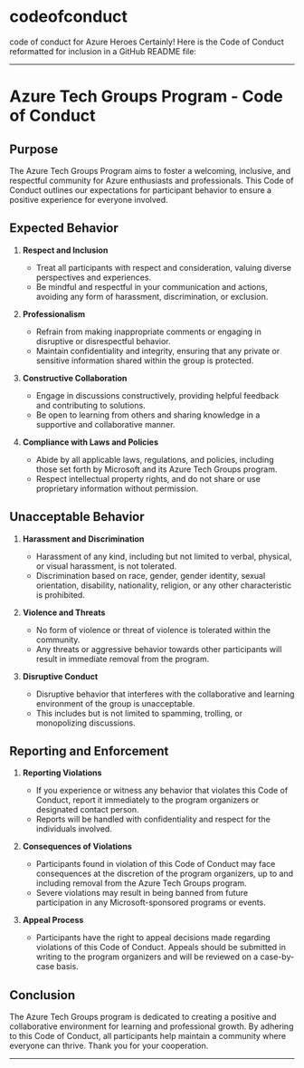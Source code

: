 # codeofconduct
code of conduct for Azure Heroes
Certainly! Here is the Code of Conduct reformatted for inclusion in a GitHub README file:

---

# Azure Tech Groups Program - Code of Conduct

## Purpose

The Azure Tech Groups Program aims to foster a welcoming, inclusive, and respectful community for Azure enthusiasts and professionals. This Code of Conduct outlines our expectations for participant behavior to ensure a positive experience for everyone involved.

## Expected Behavior

1. **Respect and Inclusion**
   - Treat all participants with respect and consideration, valuing diverse perspectives and experiences.
   - Be mindful and respectful in your communication and actions, avoiding any form of harassment, discrimination, or exclusion.

2. **Professionalism**
   - Refrain from making inappropriate comments or engaging in disruptive or disrespectful behavior.
   - Maintain confidentiality and integrity, ensuring that any private or sensitive information shared within the group is protected.

3. **Constructive Collaboration**
   - Engage in discussions constructively, providing helpful feedback and contributing to solutions.
   - Be open to learning from others and sharing knowledge in a supportive and collaborative manner.

4. **Compliance with Laws and Policies**
   - Abide by all applicable laws, regulations, and policies, including those set forth by Microsoft and its Azure Tech Groups program.
   - Respect intellectual property rights, and do not share or use proprietary information without permission.

## Unacceptable Behavior

1. **Harassment and Discrimination**
   - Harassment of any kind, including but not limited to verbal, physical, or visual harassment, is not tolerated.
   - Discrimination based on race, gender, gender identity, sexual orientation, disability, nationality, religion, or any other characteristic is prohibited.

2. **Violence and Threats**
   - No form of violence or threat of violence is tolerated within the community.
   - Any threats or aggressive behavior towards other participants will result in immediate removal from the program.

3. **Disruptive Conduct**
   - Disruptive behavior that interferes with the collaborative and learning environment of the group is unacceptable.
   - This includes but is not limited to spamming, trolling, or monopolizing discussions.

## Reporting and Enforcement

1. **Reporting Violations**
   - If you experience or witness any behavior that violates this Code of Conduct, report it immediately to the program organizers or designated contact person.
   - Reports will be handled with confidentiality and respect for the individuals involved.

2. **Consequences of Violations**
   - Participants found in violation of this Code of Conduct may face consequences at the discretion of the program organizers, up to and including removal from the Azure Tech Groups program.
   - Severe violations may result in being banned from future participation in any Microsoft-sponsored programs or events.

3. **Appeal Process**
   - Participants have the right to appeal decisions made regarding violations of this Code of Conduct. Appeals should be submitted in writing to the program organizers and will be reviewed on a case-by-case basis.

## Conclusion

The Azure Tech Groups program is dedicated to creating a positive and collaborative environment for learning and professional growth. By adhering to this Code of Conduct, all participants help maintain a community where everyone can thrive. Thank you for your cooperation.

---
